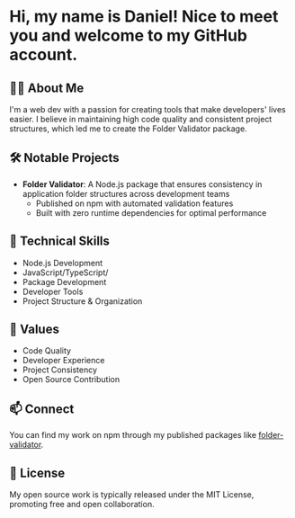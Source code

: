 # Hi, my name is Daniel! Nice to meet you and welcome to my GitHub account.

## 👨‍💻 About Me
I'm a web dev with a passion for creating tools that make developers' lives easier. I believe in maintaining high code quality and consistent project structures, which led me to create the Folder Validator package.

## 🛠️ Notable Projects
- **Folder Validator**: A Node.js package that ensures consistency in application folder structures across development teams
  - Published on npm with automated validation features
  - Built with zero runtime dependencies for optimal performance

## 💼 Technical Skills
- Node.js Development
- JavaScript/TypeScript/
- Package Development
- Developer Tools
- Project Structure & Organization

## 🌟 Values
- Code Quality
- Developer Experience
- Project Consistency
- Open Source Contribution

## 📫 Connect
You can find my work on npm through my published packages like [folder-validator](https://www.npmjs.com/package/folder-validator).

## 🔖 License
My open source work is typically released under the MIT License, promoting free and open collaboration.
